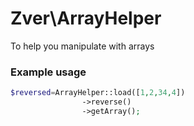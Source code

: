 # Zver\ArrayHelper

To help you manipulate with arrays

### Example usage

```php
$reversed=ArrayHelper::load([1,2,34,4])
                ->reverse()
                ->getArray();
```
